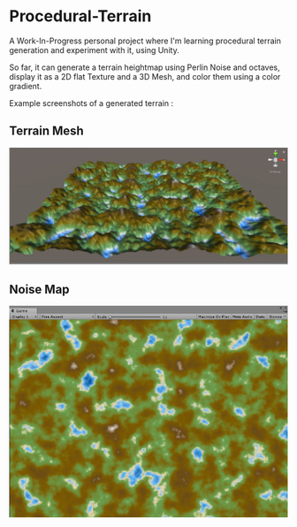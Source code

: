 # Procedural-Terrain

A Work-In-Progress personal project where I'm learning procedural terrain generation and experiment with it, using Unity.

So far, it can generate a terrain heightmap using Perlin Noise and octaves, display it as a 2D flat Texture and a 3D Mesh, 
and color them using a color gradient.

Example screenshots of a generated terrain : 
## Terrain Mesh
![Terrain Mesh](https://github.com/Cawotte/Procedural-Terrain/blob/master/ProceduralTerrainMesh.png)
## Noise Map
![Noise Map](https://github.com/Cawotte/Procedural-Terrain/blob/master/ProceduralTerrainNoise.png)
